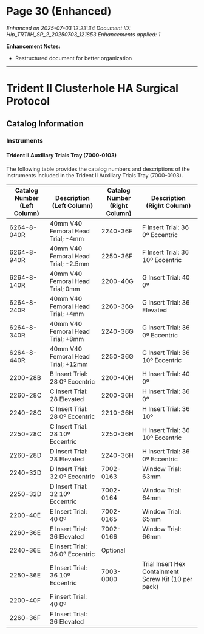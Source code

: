 # Page 30 (Enhanced)

*Enhanced on 2025-07-03 12:23:34*
*Document ID: Hip_TRTIIH_SP_2_20250703_121853*
*Enhancements applied: 1*

**Enhancement Notes:**
- Restructured document for better organization

---

# Trident II Clusterhole HA Surgical Protocol

## Catalog Information

### Instruments

#### Trident II Auxiliary Trials Tray (7000-0103)

The following table provides the catalog numbers and descriptions of the instruments included in the Trident II Auxiliary Trials Tray (7000-0103).

| Catalog Number (Left Column) | Description (Left Column) | Catalog Number (Right Column) | Description (Right Column) |
| ---------------------------- | ------------------------- | ----------------------------- | -------------------------- |
| 6264-8-040R | 40mm V40 Femoral Head Trial; -4mm | 2240-36F | F Insert Trial: 36 0º Eccentric |
| 6264-8-940R | 40mm V40 Femoral Head Trial; -2.5mm | 2250-36F | F Insert Trial: 36 10º Eccentric |
| 6264-8-140R | 40mm V40 Femoral Head Trial; 0mm | 2200-40G | G Insert Trial: 40 0º |
| 6264-8-240R | 40mm V40 Femoral Head Trial; +4mm | 2260-36G | G Insert Trial: 36 Elevated |
| 6264-8-340R | 40mm V40 Femoral Head Trial; +8mm | 2240-36G | G Insert Trial: 36 0º Eccentric |
| 6264-8-440R | 40mm V40 Femoral Head Trial; +12mm | 2250-36G | G Insert Trial: 36 10º Eccentric |
| 2200-28B | B Insert Trial: 28 0º Eccentric | 2200-40H | H Insert Trial: 40 0º |
| 2260-28C | C Insert Trial: 28 Elevated | 2200-36H | H Insert Trial: 36 0º |
| 2240-28C | C Insert Trial: 28 0º Eccentric | 2210-36H | H Insert Trial: 36 10º |
| 2250-28C | C Insert Trial: 28 10º Eccentric | 2250-36H | H Insert Trial: 36 10º Eccentric |
| 2260-28D | D Insert Trial: 28 Elevated | 2240-36H | H Insert Trial: 36 0º Eccentric |
| 2240-32D | D Insert Trial: 32 0º Eccentric | 7002-0163 | Window Trial: 63mm |
| 2250-32D | D Insert Trial: 32 10º Eccentric | 7002-0164 | Window Trial: 64mm |
| 2200-40E | E Insert Trial: 40 0º | 7002-0165 | Window Trial: 65mm |
| 2260-36E | E Insert Trial: 36 Elevated | 7002-0166 | Window Trial: 66mm |
| 2240-36E | E Insert Trial: 36 0º Eccentric | Optional |  |
| 2250-36E | E Insert Trial: 36 10º Eccentric | 7003-0000 | Trial Insert Hex Containment Screw Kit (10 per pack) |
| 2200-40F | F insert Trial: 40 0º |  |  |
| 2260-36F | F Insert Trial: 36 Elevated |  |  |
